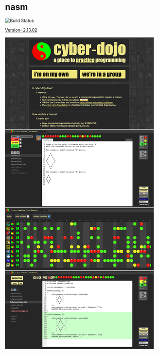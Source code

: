 # nasm

![Build Status](https://travis-ci.org/cyber-dojo-languages/nasm.svg?branch=master)

[Version=2.13.02](https://github.com/cyber-dojo-languages/nasm/blob/master/check_version.sh)

![cyber-dojo.org home page](https://github.com/cyber-dojo/cyber-dojo/blob/master/shared/home_page_snapshot.png)
